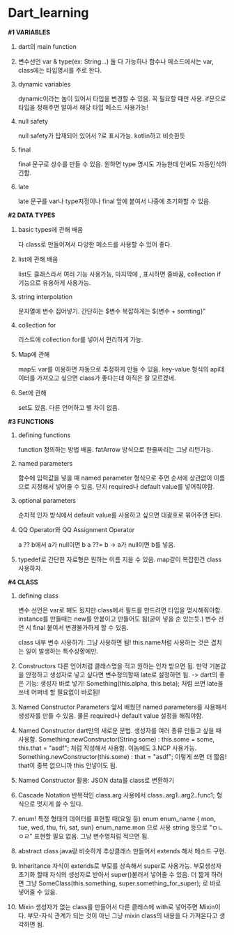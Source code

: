 # Dart_learning


**#1 VARIABLES**
1. dart의 main function

2. 변수선언
    var & type(ex: String...) 둘 다 가능하나
    함수나 메소드에서는 var, class에는 타입명시를 주로 한다.

3. dynamic variables

    dynamic이라는 놈이 있어서 타입을 변경할 수 있음. 꼭 필요할 때만 사용.
    if문으로 타입을 정해주면 알아서 해당 타입 메소드 사용가능!

4. null safety

    null safety가 탑재되어 있어서 ?로 표시가능. kotlin하고 비슷한듯

5. final

    final 문구로 상수를 만들 수 있음. 원하면 type 명시도 가능한데 안써도 자동인식하긴함.

6. late

    late 문구를 var나 type지정이나 final 앞에 붙여서 나중에 초기화할 수 있음.


**#2 DATA TYPES**

1. basic types에 관해 배움

    다 class로 만들어져서 다양한 메소드를 사용할 수 있어 좋다.

2. list에 관해 배움

    list도 클래스라서 여러 기능 사용가능, 마지막에 , 표시하면 줄바꿈, collection if 기능으로 유용하게 사용가능.

3. string interpolation

    문자열에 변수 집어넣기. 간단히는 \$변수 복잡하게는 \${변수 + somting}"

4. collection for

    리스트에 collection for를 넣어서 편리하게 가능.

5. Map에 관해

    map도 var를 이용하면 자동으로 추정하게 만들 수 있음.
    key-value 형식의 api데이터를 가져오고 싶으면 class가 좋다는데 아직은 잘 모르겠네.

6. Set에 관해

    set도 있음. 다른 언어하고 별 차이 없음.

**#3 FUNCTIONS**

1. defining functions

    function 정의하는 방법 배움. fatArrow 방식으로 한줄짜리는 그냥 리턴가능.

2. named parameters

    함수에 입력값을 넣을 때 named parameter 형식으로 주면 순서에 상관없이 이름으로 지정해서 넣어줄 수 있음. 단지 required나 default value를 넣어줘야함.

3. optional parameters

    순차적 인자 방식에서 default value를 사용하고 싶으면 대괄호로 묶어주면 된다.

4. QQ Operator와 QQ Assignment Operator

    a ?? b에서 a가 null이면 b
    a ??= b -> a가 null이면 b를 넣음.

5. typedef로 간단한 자료형은 원하는 이름 지을 수 있음. map같이 복잡한건 class 사용하자.


**#4 CLASS**

1. defining class

    변수 선언은 var로 해도 됬지만 class에서 필드를 만드려면 타입을 명시해줘야함.
    instance를 만들때는 new를 안붙이고 만들어도 됨(굳이 넣을 순 있는듯.)
    변수 선언 시 final 붙여서 변경불가하게 할 수 있음.

    class 내부 변수 사용하기: 그냥 사용하면 됨! this.name처럼 사용하는 것은 겹치는 일이 발생하는 특수상황에만.

2. Constructors
    다른 언어처럼 클래스명을 적고 원하는 인자 받으면 됨.
    만약 기본값을 안정하고 생성자로 넣고 싶다면 변수정의할때 late로 설정하면 됨.
    -> dart의 좋은 기능: 생성자 바로 넣기!
    Something(this.alpha, this.beta); 처럼 쓰면 late을 쓰네 어쩌네 할 필요없이 바로됨!

3. Named Constructor Parameters
    앞서 배웠던 named parameters를 사용해서 생성자를 만들 수 있음. 물론 required나 default value 설정을 해줘야함.


4. Named Constructor
    dart만의 새로운 문법. 생성자를 여러 종류 만들고 싶을 때 사용함.
    Something.newConstructor(String some) : this.some = some, this.that = "asdf";
    처럼 작성해서 사용함. 이놈에도 3.NCP 사용가능.
    Something.newConstructor(this.some) : that = "asdf"; 이렇게 쓰면 더 짧음! that이 중복 없으니까 this 안넣어도 됨.

5. Named Constructor 활용: JSON data를 class로 변환하기

6. Cascade Notation 
    반복적인 class.arg 사용에서 class..arg1..arg2..func1; 형식으로 멋지게 쓸 수 있다.

7. enum!
    특정 형태의 데이터를 표현할 때(요일 등) enum enum_name { mon, tue, wed, thu, fri, sat, sun}
    enum_name.mon 으로 사용
    string 등으로 "ㅁㄴㅇㄹ" 표현할 필요 없음. 그냥 변수명처럼 적으면 됨.

8. abstract class
    java랑 비슷하게 추상클래스 만들어서 extends 해서 메소드 구현.

9. Inheritance
    자식이 extends로 부모를 상속해서 super로 사용가능.
    부모생성자 초기화 할때 자식의 생성자로 받아서 super()불러서 넣어줄 수 있음.
    더 짧게 하려면 그냥 SomeClass(this.something, super.something_for_super); 로 바로 넣어줄 수 있음.

10. Mixin
    생성자가 없는 class를 만들어서 다른 클래스에 with로 넣어주면 Mixin이다.
    부모-자식 관계가 되는 것이 아닌 그냥 mixin class의 내용을 다 가져온다고 생각하면 됨.